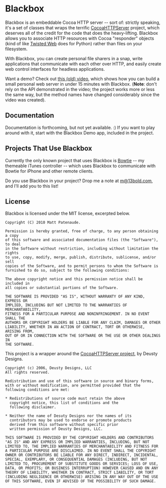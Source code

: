Blackbox
========
Blackbox is an embeddable Cocoa HTTP server -- sort of: strictly speaking, it's a set of classes that wraps the terrific [CocoaHTTPServer][cocoahttp] project, which deserves all of the credit for the code that does the heavy-lifting. Blackbox allows you to associate HTTP resources with Cocoa "responder" objects (kind of like [Twisted Web](http://twistedmatrix.com/trac/wiki/TwistedWeb) does for Python) rather than files on your filesystem.

With Blackbox, you can create personal file sharers in a snap, write applications that communicate with each other over HTTP, and easily create web control interfaces for headless applications.

Want a demo? Check out [this (old) video](http://vimeo.com/3416746), which shows how you can build a small personal web server in under 15 minutes with Blackbox. (**Note**: don't rely on the API demonstrated in the video; the project works more or less the same way, but the method names have changed considerably since the video was created).

Documentation
-------------
Documentation is forthcoming, but not yet available. :) If you want to play around with it, start with the Blackbox Demo app, included in the project.

Projects That Use Blackbox
--------------------------
Currently the only known project that uses Blackbox is [Bowtie](http://bowtieapp.com) -- my themeable iTunes controller -- which uses Blackbox to communicate with Bowtie for iPhone and other remote clients.

Do you use Blackbox in your project? Drop me a note at m@13bold.com, and I'll add you to this list!

License
-------
Blackbox is licensed under the MIT license, excerpted below.

	Copyright (C) 2010 Matt Patenaude.

	Permission is hereby granted, free of charge, to any person obtaining a copy
	of this software and associated documentation files (the "Software"), to deal
	in the Software without restriction, including without limitation the rights
	to use, copy, modify, merge, publish, distribute, sublicense, and/or sell
	copies of the Software, and to permit persons to whom the Software is
	furnished to do so, subject to the following conditions:

	The above copyright notice and this permission notice shall be included in
	all copies or substantial portions of the Software.

	THE SOFTWARE IS PROVIDED "AS IS", WITHOUT WARRANTY OF ANY KIND, EXPRESS OR
	IMPLIED, INCLUDING BUT NOT LIMITED TO THE WARRANTIES OF MERCHANTABILITY,
	FITNESS FOR A PARTICULAR PURPOSE AND NONINFRINGEMENT. IN NO EVENT SHALL THE
	AUTHORS OR COPYRIGHT HOLDERS BE LIABLE FOR ANY CLAIM, DAMAGES OR OTHER
	LIABILITY, WHETHER IN AN ACTION OF CONTRACT, TORT OR OTHERWISE, ARISING FROM,
	OUT OF OR IN CONNECTION WITH THE SOFTWARE OR THE USE OR OTHER DEALINGS IN
	THE SOFTWARE.

This project is a wrapper around the [CocoaHTTPServer project][cocoahttp], by Deusty Designs.

	Copyright (c) 2006, Deusty Designs, LLC
	All rights reserved.

	Redistribution and use of this software in source and binary forms,
	with or without modification, are permitted provided that the following conditions are met:

	* Redistributions of source code must retain the above
	  copyright notice, this list of conditions and the
	  following disclaimer.

	* Neither the name of Desuty Designs nor the names of its
	  contributors may be used to endorse or promote products
	  derived from this software without specific prior
	  written permission of Deusty Designs, LLC.

	THIS SOFTWARE IS PROVIDED BY THE COPYRIGHT HOLDERS AND CONTRIBUTORS "AS IS" AND ANY EXPRESS OR IMPLIED WARRANTIES, INCLUDING, BUT NOT LIMITED TO, THE IMPLIED WARRANTIES OF MERCHANTABILITY AND FITNESS FOR A PARTICULAR PURPOSE ARE DISCLAIMED. IN NO EVENT SHALL THE COPYRIGHT OWNER OR CONTRIBUTORS BE LIABLE FOR ANY DIRECT, INDIRECT, INCIDENTAL, SPECIAL, EXEMPLARY, OR CONSEQUENTIAL DAMAGES (INCLUDING, BUT NOT LIMITED TO, PROCUREMENT OF SUBSTITUTE GOODS OR SERVICES; LOSS OF USE, DATA, OR PROFITS; OR BUSINESS INTERRUPTION) HOWEVER CAUSED AND ON ANY THEORY OF LIABILITY, WHETHER IN CONTRACT, STRICT LIABILITY, OR TORT (INCLUDING NEGLIGENCE OR OTHERWISE) ARISING IN ANY WAY OUT OF THE USE OF THIS SOFTWARE, EVEN IF ADVISED OF THE POSSIBILITY OF SUCH DAMAGE.

  [cocoahttp]: http://code.google.com/p/cocoahttpserver/